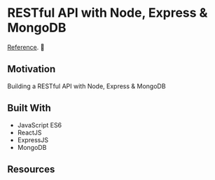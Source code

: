 # RESTful API with Node, Express & MongoDB

[Reference](https://dev.to/beznet/build-a-rest-api-with-node-express-mongodb-4ho4). 🚀

## Motivation

Building a RESTful API with Node, Express & MongoDB

## Built With
- JavaScript ES6
- ReactJS
- ExpressJS
- MongoDB

## Resources
